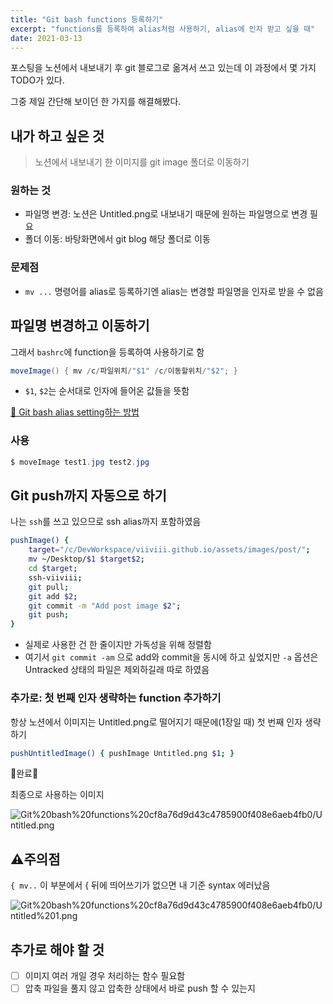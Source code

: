 ```yaml
---
title: "Git bash functions 등록하기"
excerpt: "functions를 등록하여 alias처럼 사용하기, alias에 인자 받고 싶을 때"
date: 2021-03-13
---
```


포스팅을 노션에서 내보내기 후 git 블로그로 옮겨서 쓰고 있는데 이 과정에서 몇 가지 TODO가 있다.

그중 제일 간단해 보이던 한 가지를 해결해봤다.

## 내가 하고 싶은 것

> 노션에서 내보내기 한 이미지를 git image 폴더로 이동하기

### 원하는 것

- 파일명 변경: 노션은 Untitled.png로 내보내기 때문에 원하는 파일명으로 변경 필요
- 폴더 이동: 바탕화면에서 git blog 해당 폴더로 이동

### 문제점

- `mv ...` 명령어를 alias로 등록하기엔  alias는 변경할 파일명을 인자로 받을 수 없음

## 파일명 변경하고 이동하기

그래서 `bashrc`에 function을 등록하여 사용하기로 함

```java
moveImage() { mv /c/파일위치/"$1" /c/이동할위치/"$2"; }
```

- `$1`, `$2`는 순서대로 인자에 들어온 값들을 뜻함

[👀 Git bash alias setting하는 방법](https://viiviii.github.io/add-git-alias/) 

### 사용

```java
$ moveImage test1.jpg test2.jpg
```

## Git push까지 자동으로 하기

나는 `ssh`를 쓰고 있으므로 ssh alias까지 포함하였음 

```bash
pushImage() {
    target="/c/DevWorkspace/viiviii.github.io/assets/images/post/";
    mv ~/Desktop/$1 $target$2;
    cd $target;
    ssh-viiviii;
    git pull;
    git add $2;
    git commit -m "Add post image $2";
    git push;
}
```

- 실제로 사용한 건 한 줄이지만 가독성을 위해 정렬함
- 여기서 `git commit -am` 으로 add와 commit을 동시에 하고 싶었지만 `-a` 옵션은 Untracked 상태의 파일은 제외하길래 따로 하였음

### 추가로: 첫 번째 인자 생략하는 function 추가하기

항상 노션에서 이미지는 Untitled.png로 떨어지기 때문에(1장일 때) 첫 번째 인자 생략하기

```bash
pushUntitledImage() { pushImage Untitled.png $1; }
```

🎈완료🎈

최종으로 사용하는 이미지

![Git%20bash%20functions%20cf8a76d9d43c4785900f408e6aeb4fb0/Untitled.png](Git%20bash%20functions%20cf8a76d9d43c4785900f408e6aeb4fb0/Untitled.png)

## ⚠주의점

`{ mv..` 이 부분에서 { 뒤에 띄어쓰기가 없으면 내 기준 syntax 에러났음

![Git%20bash%20functions%20cf8a76d9d43c4785900f408e6aeb4fb0/Untitled%201.png](Git%20bash%20functions%20cf8a76d9d43c4785900f408e6aeb4fb0/Untitled%201.png)


## 추가로 해야 할 것

- [ ]  이미지 여러 개일 경우 처리하는 함수 필요함
- [ ]  압축 파일을 풀지 않고 압축한 상태에서 바로 push 할 수 있는지
